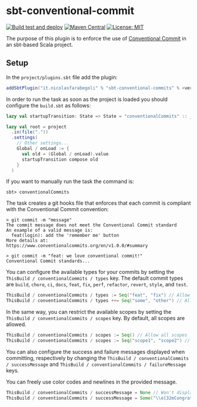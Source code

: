 # sbt-conventional-commit
[![Build test and deploy](https://github.com/nicolasfara/sbt-conventional-commits/actions/workflows/ci.yml/badge.svg)](https://github.com/nicolasfara/sbt-conventional-commits/actions/workflows/ci.yml)
[![Maven Central](https://maven-badges.herokuapp.com/maven-central/it.nicolasfarabegoli/sbt-conventional-commits/badge.svg)](https://maven-badges.herokuapp.com/maven-central/it.nicolasfarabegoli/sbt-conventional-commits/)
[![License: MIT](https://img.shields.io/badge/License-MIT-yellow.svg)](https://opensource.org/licenses/MIT)

The purpose of this plugin is to enforce the use of [Conventional Commit](https://www.conventionalcommits.org/en/v1.0.0/) in an sbt-based Scala project.

## Setup
In the `project/plugins.sbt` file add the plugin:
```scala 
addSbtPlugin("it.nicolasfarabegoli" % "sbt-conventional-commits" % <version>)
```
In order to run the task as soon as the project is loaded you should configure the `build.sbt` as follows:

```scala
lazy val startupTransition: State => State = "conventionalCommits" :: _

lazy val root = project
  .in(file("."))
  .settings(
    // Other settings...
    Global / onLoad := {
      val old = (Global / onLoad).value
      startupTransition compose old
    }
  )
```

If you want to manually run the task the command is:
```shell
sbt> conventionalCommits
```

The task creates a git hooks file that enforces that each commit is compliant with the Conventional Commit convention:
```shell
> git commit -m "message"
The commit message does not meet the Conventional Commit standard
An example of a valid message is:
  feat(login): add the 'remember me' button
More details at: https://www.conventionalcommits.org/en/v1.0.0/#summary

> git commit -m "feat: we love conventional commit!"
Conventional Commit standards...
```

You can configure the available types for your commits by setting the `ThisBuild / conventionalCommits / types` key.
The default commit types are `build`, `chore`, `ci`, `docs`, `feat`, `fix`, `perf`, `refactor`, `revert`, `style`, and `test`. 
```scala
ThisBuild / conventionalCommits / types := Seq("feat", "fix") // Allow only feat and fix commits
ThisBuild / conventionalCommits / types ++= Seq("some", "other") // Allow "some" and "other" in addition to the default types
```

In the same way, you can restrict the available scopes by setting the `ThisBuild / conventionalCommits / scopes` key.
By default, all scopes are allowed.

```scala
ThisBuild / conventionalCommits / scopes := Seq() // Allow all scopes
ThisBuild / conventionalCommits / scopes := Seq("scope1", "scope2") // Allow only scope1 and scope2
```

You can also configure the success and failure messages displayed when committing, respectively by changing the
`ThisBuild / conventionalCommits / successMessage` and `ThisBuild / conventionalCommits / failureMessage` keys.

You can freely use color codes and newlines in the provided message.

```scala
ThisBuild / conventionalCommits / successMessage = None // Won't display a success message
ThisBuild / conventionalCommits / successMessage = Some("\\e[32mCongratulations!\\e[0m") // Shows "Congratulations" in green
```